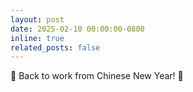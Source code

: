```yaml
---
layout: post
date: 2025-02-10 00:00:00-0800
inline: true
related_posts: false
---
```


🧨 Back to work from Chinese New Year! 🧨
